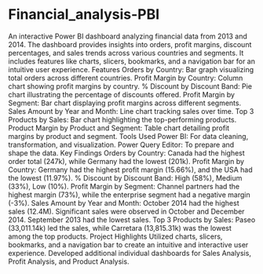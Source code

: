 # Financial_analysis-PBI
An interactive Power BI dashboard analyzing financial data from 2013 and 2014. The dashboard provides insights into orders, profit margins, discount percentages, and sales trends across various countries and segments. It includes features like charts, slicers, bookmarks, and a navigation bar for an intuitive user experience.
Features
Orders by Country: Bar graph visualizing total orders across different countries.
Profit Margin by Country: Column chart showing profit margins by country.
% Discount by Discount Band: Pie chart illustrating the percentage of discounts offered.
Profit Margin by Segment: Bar chart displaying profit margins across different segments.
Sales Amount by Year and Month: Line chart tracking sales over time.
Top 3 Products by Sales: Bar chart highlighting the top-performing products.
Product Margin by Product and Segment: Table chart detailing profit margins by product and segment.
Tools Used
Power BI: For data cleaning, transformation, and visualization.
Power Query Editor: To prepare and shape the data.
Key Findings
Orders by Country: Canada had the highest order total (247k), while Germany had the lowest (201k).
Profit Margin by Country: Germany had the highest profit margin (15.66%), and the USA had the lowest (11.97%).
% Discount by Discount Band: High (58%), Medium (33%), Low (10%).
Profit Margin by Segment: Channel partners had the highest margin (73%), while the enterprise segment had a negative margin (-3%).
Sales Amount by Year and Month: October 2014 had the highest sales (12.4M). Significant sales were observed in October and December 2014. September 2013 had the lowest sales.
Top 3 Products by Sales: Paseo (33,011.14k) led the sales, while Carretara (13,815.31k) was the lowest among the top products.
Project Highlights
Utilized charts, slicers, bookmarks, and a navigation bar to create an intuitive and interactive user experience.
Developed additional individual dashboards for Sales Analysis, Profit Analysis, and Product Analysis.
